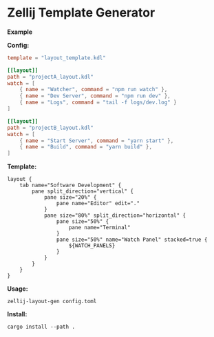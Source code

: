 # Zellij Template Generator

**Example**

**Config:**

```toml
template = "layout_template.kdl"

[[layout]]
path = "projectA_layout.kdl"
watch = [
    { name = "Watcher", command = "npm run watch" },
    { name = "Dev Server", command = "npm run dev" },
    { name = "Logs", command = "tail -f logs/dev.log" }
]

[[layout]]
path = "projectB_layout.kdl"
watch = [
    { name = "Start Server", command = "yarn start" },
    { name = "Build", command = "yarn build" },
]
```

**Template:**
```kdl
layout {
    tab name="Software Development" {
        pane split_direction="vertical" {
            pane size="20%" {
                pane name="Editor" edit="."
            }
            pane size="80%" split_direction="horizontal" {
                pane size="50%" {
                    pane name="Terminal"
                }
                pane size="50%" name="Watch Panel" stacked=true {
                    ${WATCH_PANELS}
                }
            }
        }
    }
}
```

**Usage:**

`zellij-layout-gen config.toml`

**Install:**

`cargo install --path .`
